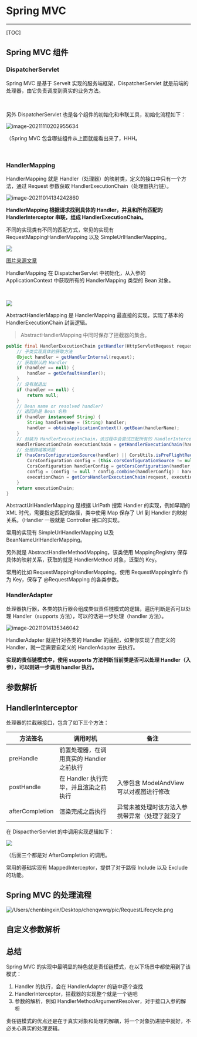 # Spring MVC



---

[TOC]



## Spring MVC 组件

### DispatcherServlet 

Spring MVC 是基于 Servelt 实现的服务端框架，DispatcherServlet 就是前端的处理器，由它负责调度到真实的业务方法。

<br>

另外 DispatcherServlet 也是各个组件的初始化和串联工具，初始化流程如下：

![image-20211110202955634](assets/image-20211110202955634.png)

（Spring MVC 包含哪些组件从上面就能看出来了，HHH。

<br> 

### HandlerMapping 

HandlerMapping 就是 Handler（处理器）的映射类，定义的接口中只有一个方法，通过 Request 参数获取 HandlerExecutionChain（处理器执行链）。

![image-20211014134242860](assets/image-20211014134242860.png)

**HandlerMapping 根据请求找到具体的 Handler，并且和所有匹配的 HandlerInterceptor 串联，组成 HandlerExecutionChain。**

不同的实现类有不同的匹配方式，常见的实现有 RequestMappingHandlerMapping 以及 SimpleUrlHandlerMapping。

![](assets/HandlerMapping.jpg)

[图片来源文章](https://www.jianshu.com/p/f04816ee2495)

HandlerMapping 在 DispatcherServlet 中初始化，从入参的 ApplicationContext 中获取所有的 HandlerMapping 类型的 Bean 对象。

<br>

![](assets/AbstractHandlerMapping.png)

AbstractHandlerMapping 是 HandlerMapping 最直接的实现，实现了基本的 HandlerExecutionChain 封装逻辑。

> AbstractHandlerMapping 中同时保存了拦截器的集合。

```java
public final HandlerExecutionChain getHandler(HttpServletRequest request) throws Exception {
    // 子类实现具体的获取方法
    Object handler = getHandlerInternal(request);
    // 获取默认的 Handler
    if (handler == null) {
        handler = getDefaultHandler();
    }
    // 没有就退出
    if (handler == null) {
        return null;
    }
    // Bean name or resolved handler?
    // 返回的是 Bean 名称
    if (handler instanceof String) {
        String handlerName = (String) handler;
        handler = obtainApplicationContext().getBean(handlerName);
    }
    // 封装为 HandlerExecutionChain，该过程中会尝试匹配所有的 HandlerInterceptor
    HandlerExecutionChain executionChain = getHandlerExecutionChain(handler, request);
    // 处理跨域等问题
    if (hasCorsConfigurationSource(handler) || CorsUtils.isPreFlightRequest(request)) {
        CorsConfiguration config = (this.corsConfigurationSource != null ? this.corsConfigurationSource.getCorsConfiguration(request) : null);
        CorsConfiguration handlerConfig = getCorsConfiguration(handler, request);
        config = (config != null ? config.combine(handlerConfig) : handlerConfig);
        executionChain = getCorsHandlerExecutionChain(request, executionChain, config);
    }
    return executionChain;
}
```

AbstractUrlHandlerMapping 是根据 UrlPath 搜索 Handler 的实现，例如早期的 XML 时代，需要指定匹配的路径，类中使用 Map 保存了 Url 到 Handler 的映射关系。（Handler 一般就是 Controller 接口的实现。

常用的实现有 SimpleUrlHandlerMapping 以及 BeanNameUrlHandlerMapping。

另外就是 AbstractHandlerMethodMapping，该类使用 MappingRegistry 保存具体的映射关系，获取的就是 HandlerMethod 对象，泛型的 Key。

常用的比如 RequestMappingHandlerMapping，使用 RequestMappingInfo 作为 Key，保存了 @RequestMapping 的各类参数。



### HandlerAdapter

处理器执行器，各类的执行器会组成类似责任链模式的逻辑，遍历判断是否可以处理 Handler（supports 方法），可以的话进一步处理（handler 方法）。

![image-20211014135346042](assets/image-20211014135346042.png)

HandlerAdapter 就是针对各类的 Handler 的适配，如果你实现了自定义的 Handler，就一定需要自定义的 HandlerAdapter 去执行。

**实现的责任链模式中，使用 supports 方法判断当前类是否可以处理 Handler（入参），可以则进一步调用 handler 执行。**

## 参数解析



## HandlerInterceptor

处理器的拦截器接口，包含了如下三个方法：

| 方法签名        | 调用时机                                  | 备注                                           |
| --------------- | ----------------------------------------- | ---------------------------------------------- |
| preHandle       | 前置处理器，在调用真实的 Handler 之前执行 |                                                |
| postHandle      | 在 Handler 执行完毕，并且渲染之前执行     | 入惨包含 ModelAndView 可以对视图进行修改       |
| afterCompletion | 渲染完成之后执行                          | 异常未被处理时该方法入参携带异常（处理了就没了 |

在 DispactherServlet 的中调用实现逻辑如下：

![](assets/HandlerInterceptor的执行时机.png)

（后面三个都是对 AfterCompletion 的调用。

常用的基础实现有 MappedInterceptor，提供了对于路径 Include 以及 Exclude 的功能。



## Spring MVC 的处理流程

![/Users/chenbingxin/Desktop/chenqwwq/pic/RequestLifecycle.png](assets/RequestLifecycle.png)



## 自定义参数解析







## 总结

Spring MVC 的实现中最明显的特色就是责任链模式，在以下场景中都使用到了该模式：

1. Handler 的执行，会在 HandlerAdapter 的链中逐个查找
2. HandlerInterceptor，拦截器的实现整个就是一个链吧
3. 参数的解析，例如 HandlerMethodArgumentResolver，对于接口入参的解析

责任链模式的优点还是在于真实对象和处理的解耦，将一个对象扔进链中就好，不必关心真实的处理逻辑。

